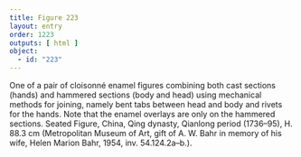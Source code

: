 ```yaml
---
title: Figure 223
layout: entry
order: 1223
outputs: [ html ]
object:
  - id: "223"
---
```


One of a pair of cloisonné enamel figures combining both cast sections (hands) and hammered sections (body and head) using mechanical methods for joining, namely bent tabs between head and body and rivets for the hands. Note that the enamel overlays are only on the hammered sections. Seated Figure, China, Qing dynasty, Qianlong period (1736–95), H. 88.3 cm (Metropolitan Museum of Art, gift of A. W. Bahr in memory of his wife, Helen Marion Bahr, 1954, inv. 54.124.2a–b.).
